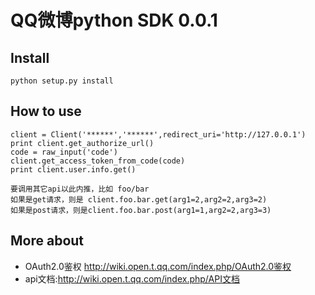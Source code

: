 # QQ微博python SDK 0.0.1

## Install
```
python setup.py install
```
## How to use
```
client = Client('******','******',redirect_uri='http://127.0.0.1')
print client.get_authorize_url()
code = raw_input('code')
client.get_access_token_from_code(code)
print client.user.info.get()
```
```
要调用其它api以此内推，比如 foo/bar 
如果是get请求，则是 client.foo.bar.get(arg1=2,arg2=2,arg3=2)
如果是post请求，则是client.foo.bar.post(arg1=1,arg2=2,arg3=3)
```

## More about
* OAuth2.0鉴权 <http://wiki.open.t.qq.com/index.php/OAuth2.0鉴权>
* api文档:<http://wiki.open.t.qq.com/index.php/API文档>

